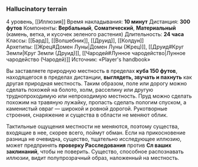 ### Hallucinatory terrain
4 уровень, [[Иллюзия]]
Время накладывания: **10 минут**
Дистанция: **300 футов**
Компоненты: **Вербальный**, **Соматический**, **Материальный** (камень, ветка, и кусочек зеленого растения)
Длительность: **24 часа**
Классы: [[Бард]], [[Волшебник]], [[Друид]], [[Колдун]]
Архетипы: [[Жрец#Домен Луны|Домен Луны (Жрец)]], [[Друид#Круг Земли|Круг Земли (Друид)]], [[Чародей#Лунное чародейство|Лунное чародейство (Чародей)]]
Источник: «Player's handbook»

Вы заставляете природную местность в пределах **куба 150 футов**, находящегося в пределах дистанции, **выглядеть, звучать и пахнуть** как другая природная местность. Таким образом, поле или дорогу можно сделать похожей на болото, холм, расселину или другую труднопроходимую или непроходимую местность. Пруд можно сделать похожим на травяную лужайку, пропасть сделать пологим спуском, а каменистый овраг — широкой и ровной дорогой. Рукотворные строения, снаряжение и существа в области не меняют облик.

Тактильные ощущения местности не меняются, поэтому существа, входящие в нее, скорее всего, поймут обман. Если на прикосновение разница не очевидна, существо, тщательно исследующее иллюзию, может предпринять **проверку Расследования** против **Сл ваших заклинаний**, чтобы не поверить. Существо, способное распознавать иллюзии, видит полупрозрачный образ, наложенный на местность.